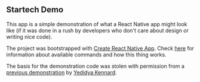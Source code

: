 ## Startech Demo

This app is a simple demonstration of what a React Native app might look like 
(if it was done in a rush by developers who don't care about design or writing nice code).  

The project was bootstrapped with 
[Create React Native App](https://github.com/react-community/create-react-native-app).
Check [here](https://github.com/react-community/create-react-native-app/blob/master/react-native-scripts/template/README.md)
for information about available commands and how this thing works. 

The basis for the demonstration code was stolen with permission from a [previous demonstration](https://github.com/yedidyak/hacakthonChat/)
 by [Yedidya Kennard](https://github.com/yedidyak).
 